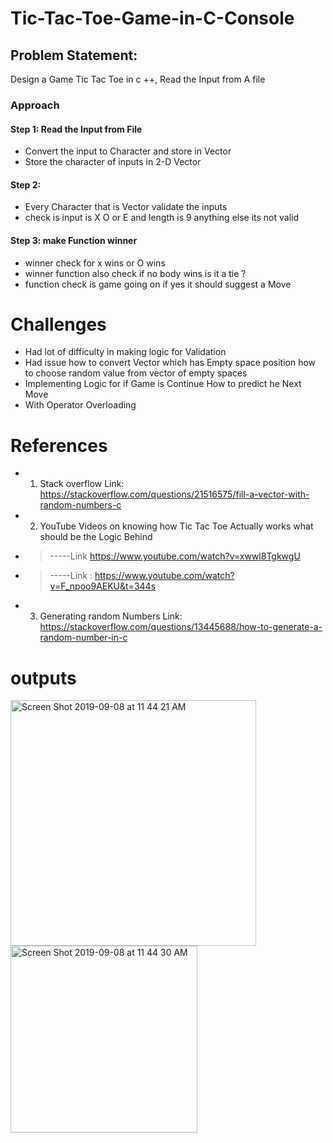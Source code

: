 # Tic-Tac-Toe-Game-in-C-Console

## Problem Statement: 
Design a Game Tic Tac Toe in c ++, Read the Input from A file 

### Approach 
#### Step 1:  Read the Input from File
* Convert the input to Character and store in Vector 
* Store the character of inputs in 2-D Vector

#### Step 2:
* Every Character that is Vector validate the inputs 
* check is input is X O or E and length is 9 anything else its not valid

#### Step 3: make Function winner 
* winner check for x wins or O wins
* winner function also check if no body wins is it a tie ?
* function check is game going on if yes it should suggest a Move 

# Challenges

* 	Had lot of difficulty in making logic for Validation
* 	Had issue how to convert Vector which has Empty space position how to choose random value from vector of empty spaces 
* 	Implementing Logic for if Game is Continue How to predict he Next Move 
* 	With Operator Overloading 

# References
* 1.	Stack overflow  Link: https://stackoverflow.com/questions/21516575/fill-a-vector-with-random-numbers-c
* 2.	YouTube Videos on knowing how Tic Tac Toe Actually works what should be the Logic Behind 
* >-----Link https://www.youtube.com/watch?v=xwwl8TgkwgU
* >-----Link : https://www.youtube.com/watch?v=F_npoo9AEKU&t=344s

* 3.	Generating random Numbers Link: https://stackoverflow.com/questions/13445688/how-to-generate-a-random-number-in-c







# outputs
<img width="393" alt="Screen Shot 2019-09-08 at 11 44 21 AM" src="https://user-images.githubusercontent.com/39345855/64490722-0a05ed80-d22e-11e9-9c79-a3c1768e2364.png">



<img width="299" alt="Screen Shot 2019-09-08 at 11 44 30 AM" src="https://user-images.githubusercontent.com/39345855/64490730-15591900-d22e-11e9-9cc9-34ff37633f6a.png">



